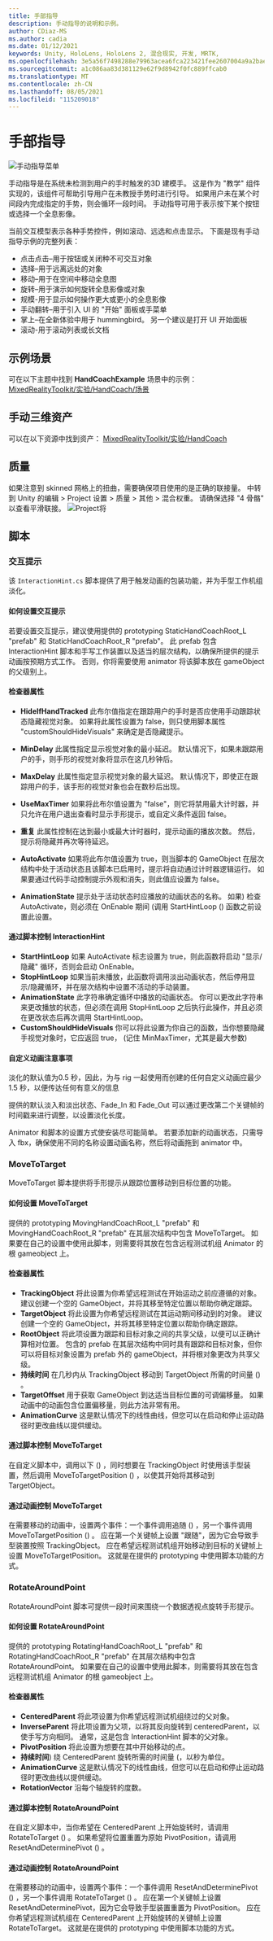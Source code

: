 ```yaml
---
title: 手部指导
description: 手动指导的说明和示例。
author: CDiaz-MS
ms.author: cadia
ms.date: 01/12/2021
keywords: Unity, HoloLens, HoloLens 2, 混合现实, 开发, MRTK,
ms.openlocfilehash: 3e5a56f7498288e79963acea6fca223421fee2607004a9a2bae639f81441e0d9
ms.sourcegitcommit: a1c086aa83d381129e62f9d8942f0fc889ffcab0
ms.translationtype: MT
ms.contentlocale: zh-CN
ms.lasthandoff: 08/05/2021
ms.locfileid: "115209018"
---
```

# <a name="hand-coach"></a>手部指导

![手动指导菜单](../images/hand-coach/MRTK_UX_HandCoach_Main.jpg)

手动指导是在系统未检测到用户的手时触发的3D 建模手。 这是作为 "教学" 组件实现的，该组件可帮助引导用户在未教授手势时进行引导。 如果用户未在某个时间段内完成指定的手势，则会循环一段时间。 手动指导可用于表示按下某个按钮或选择一个全息影像。

当前交互模型表示各种手势控件，例如滚动、远选和点击显示。 下面是现有手动指导示例的完整列表：

- 点击点击–用于按钮或关闭种不可交互对象
- 选择–用于远离远处的对象
- 移动–用于在空间中移动全息图
- 旋转–用于演示如何旋转全息影像或对象
- 规模-用于显示如何操作更大或更小的全息影像
- 手动翻转–用于引入 UI 的 "开始" 面板或手菜单
- 掌上–在全新体验中用于 hummingbird。 另一个建议是打开 UI 开始面板
- 滚动-用于滚动列表或长文档

## <a name="example-scene"></a>示例场景

可在以下主题中找到 **HandCoachExample** 场景中的示例： [MixedRealityToolkit/实验/HandCoach/场景](https://github.com/microsoft/MixedRealityToolkit-Unity/tree/main/Assets/MRTK/Examples/Demos/HandCoach/Scenes)

## <a name="hand-3d-assets"></a>手动三维资产

可以在以下资源中找到资产： [MixedRealityToolkit/实验/HandCoach](https://github.com/microsoft/MixedRealityToolkit-Unity/tree/main/Assets/MRTK/Examples/Demos/HandCoach)

## <a name="quality"></a>质量

如果注意到 skinned 网格上的扭曲，需要确保项目使用的是正确的联接量。
中转到 Unity 的编辑 > Project 设置 > 质量 > 其他 > 混合权重。 请确保选择 "4 骨骼" 以查看平滑联接。
![Project将](../images/hand-coach/MRTK_ProjectSettings.png)

## <a name="scripts"></a>脚本

### <a name="interaction-hint"></a>交互提示

该 `InteractionHint.cs` 脚本提供了用于触发动画的包装功能，并为手型工作机组淡化。

#### <a name="how-to-set-up-an-interaction-hint"></a>如何设置交互提示

若要设置交互提示，建议使用提供的 prototyping StaticHandCoachRoot_L "prefab" 和 StaticHandCoachRoot_R "prefab"。 此 prefab 包含 InteractionHint 脚本和手写工作装置以及适当的层次结构，以确保所提供的提示动画按预期方式工作。
否则，你将需要使用 animator 将该脚本放在 gameObject 的父级别上。

#### <a name="inspector-properties"></a>检查器属性

- **HideIfHandTracked** 此布尔值指定在跟踪用户的手时是否应使用手动跟踪状态隐藏视觉对象。 如果将此属性设置为 false，则只使用脚本属性 "customShouldHideVisuals" 来确定是否隐藏提示。

- **MinDelay** 此属性指定显示视觉对象的最小延迟。 默认情况下，如果未跟踪用户的手，则手形的视觉对象将显示在这几秒钟后。

- **MaxDelay** 此属性指定显示视觉对象的最大延迟。 默认情况下，即使正在跟踪用户的手，该手形的视觉对象也会在数秒后出现。

- **UseMaxTimer** 如果将此布尔值设置为 "false"，则它将禁用最大计时器，并只允许在用户退出查看时显示手形提示，或自定义条件返回 false。

- **重复** 此属性控制在达到最小或最大计时器时，提示动画的播放次数。 然后，提示将隐藏并再次等待延迟。

- **AutoActivate** 如果将此布尔值设置为 true，则当脚本的 GameObject 在层次结构中处于活动状态且该脚本已启用时，提示将自动通过计时器逻辑运行。 如果要通过代码手动控制提示外观和消失，则此值应设置为 false。

- **AnimationState** 提示处于活动状态时应播放的动画状态的名称。 如果) 检查 AutoActivate，则必须在 OnEnable 期间 (调用 StartHintLoop () 函数之前设置此设置。

#### <a name="controlling-interactionhint-via-script"></a>通过脚本控制 InteractionHint

- **StartHintLoop** 如果 AutoActivate 标志设置为 true，则此函数将启动 "显示/隐藏" 循环，否则会启动 OnEnable。
- **StopHintLoop** 如果当前未播放，此函数将调用淡出动画状态，然后停用显示/隐藏循环，并在层次结构中设置不活动的手动装置。
- **AnimationState** 此字符串确定循环中播放的动画状态。 你可以更改此字符串来更改播放的状态，但必须在调用 StopHintLoop 之后执行此操作，并且必须在更改状态后再次调用 StartHintLoop。
- **CustomShouldHideVisuals** 你可以将此设置为你自己的函数，当你想要隐藏手视觉对象时，它应返回 true， (记住 MinMaxTimer，尤其是最大参数) 

#### <a name="custom-animation-considerations"></a>自定义动画注意事项

淡化的默认值为0.5 秒，因此，为与 rig 一起使用而创建的任何自定义动画应最少1.5 秒，以便传达任何有意义的信息

提供的默认淡入和淡出状态、Fade_In 和 Fade_Out 可以通过更改第二个关键帧的时间戳来进行调整，以设置淡化长度。

Animator 和脚本的设置方式使安装尽可能简单。 若要添加新的动画状态，只需导入 fbx，确保使用不同的名称设置动画名称，然后将动画拖到 animator 中。

### <a name="movetotarget"></a>MoveToTarget

MoveToTarget 脚本提供将手形提示从跟踪位置移动到目标位置的功能。

#### <a name="how-to-set-up-movetotarget"></a>如何设置 MoveToTarget

提供的 prototyping MovingHandCoachRoot_L "prefab" 和 MovingHandCoachRoot_R "prefab" 在其层次结构中包含 MoveToTarget。 如果要在自己的设置中使用此脚本，则需要将其放在包含远程测试机组 Animator 的根 gameobject 上。

#### <a name="inspector-properties"></a>检查器属性

- **TrackingObject** 将此设置为你希望远程测试在开始运动之前应遵循的对象。 建议创建一个空的 GameObject，并将其移至特定位置以帮助你确定跟踪。
- **TargetObject** 将此设置为你希望远程测试在其运动期间移动到的对象。 建议创建一个空的 GameObject，并将其移至特定位置以帮助你确定跟踪。
- **RootObject** 将此项设置为跟踪和目标对象之间的共享父级，以便可以正确计算相对位置。 包含的 prefab 在其层次结构中同时具有跟踪和目标对象，但你可以将目标对象设置为 prefab 外的 gameObject，并将根对象更改为共享父级。
- **持续时间** 在几秒内从 TrackingObject 移动到 TargetObject 所需的时间量 () 。
- **TargetOffset** 用于获取 GameObject 到达适当目标位置的可调偏移量。 如果动画中的动画包含位置偏移量，则此方法非常有用。
- **AnimationCurve** 这是默认情况下的线性曲线，但您可以在启动和停止运动路径时更改曲线以提供缓动。

#### <a name="controlling-movetotarget-via-script"></a>通过脚本控制 MoveToTarget

在自定义脚本中，调用以下 () ，同时想要在 TrackingObject 时使用该手型装置，然后调用 MoveToTargetPosition () ，以使其开始将其移动到 TargetObject。

#### <a name="controlling-movetotarget-via-animations"></a>通过动画控制 MoveToTarget

在需要移动的动画中，设置两个事件：一个事件调用追随 () ，另一个事件调用 MoveToTargetPosition () 。 应在第一个关键帧上设置 "跟随"，因为它会导致手型装置按照 TrackingObject。 应在希望远程测试机组开始移动到目标的关键帧上设置 MoveToTargetPosition。 这就是在提供的 prototyping 中使用脚本功能的方式。

### <a name="rotatearoundpoint"></a>RotateAroundPoint

RotateAroundPoint 脚本可提供一段时间来围绕一个数据透视点旋转手形提示。

#### <a name="how-to-set-up-rotatearoundpoint"></a>如何设置 RotateAroundPoint

提供的 prototyping RotatingHandCoachRoot_L "prefab" 和 RotatingHandCoachRoot_R "prefab" 在其层次结构中包含 RotateAroundPoint。 如果要在自己的设置中使用此脚本，则需要将其放在包含远程测试机组 Animator 的根 gameobject 上。

#### <a name="inspector-properties"></a>检查器属性

- **CenteredParent** 将此项设置为你希望远程测试机组绕过的父对象。
- **InverseParent** 将此项设置为父项，以将其反向旋转到 centeredParent，以使手写方向相同。 通常，这是包含 InteractionHint 脚本的父对象。
- **PivotPosition** 将此设置为想要在其中开始移动的点。
- **持续时间**) 绕 CenteredParent 旋转所需的时间量 (，以秒为单位。
- **AnimationCurve** 这是默认情况下的线性曲线，但您可以在启动和停止运动路径时更改曲线以提供缓动。
- **RotationVector** 沿每个轴旋转的度数。

#### <a name="controlling-rotatearoundpoint-via-script"></a>通过脚本控制 RotateAroundPoint

在自定义脚本中，当你希望在 CenteredParent 上开始旋转时，请调用 RotateToTarget () 。 如果希望将位置重置为原始 PivotPosition，请调用 ResetAndDeterminePivot () 。

#### <a name="controlling-rotatearoundpoint-via-animations"></a>通过动画控制 RotateAroundPoint

在需要移动的动画中，设置两个事件：一个事件调用 ResetAndDeterminePivot () ，另一个事件调用 RotateToTarget () 。 应在第一个关键帧上设置 ResetAndDeterminePivot，因为它会导致手型装置重置为 PivotPosition。 应在你希望远程测试机组在 CenteredParent 上开始旋转的关键帧上设置 RotateToTarget。 这就是在提供的 prototyping 中使用脚本功能的方式。
